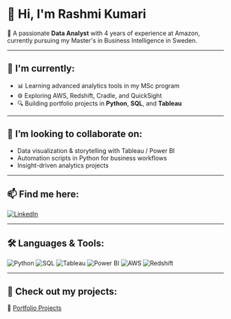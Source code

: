 

# 👋 Hi, I'm Rashmi Kumari

🎯 A passionate **Data Analyst** with 4 years of experience at Amazon, currently pursuing my Master's in Business Intelligence in Sweden.

---

## 🚀 I'm currently:
- 📊 Learning advanced analytics tools in my MSc program
- ⚙️ Exploring AWS, Redshift, Cradle, and QuickSight
- 🔍 Building portfolio projects in **Python**, **SQL**, and **Tableau**

---

## 👯 I’m looking to collaborate on:
- Data visualization & storytelling with Tableau / Power BI
- Automation scripts in Python for business workflows
- Insight-driven analytics projects

---

## 📫 Find me here:
[![LinkedIn](https://img.shields.io/badge/LinkedIn-blue?logo=linkedin&logoColor=white)](https://linkedin.com/in/rashmikumari1509)

---

## 🛠️ Languages & Tools:

![Python](https://img.shields.io/badge/Python-3776AB?logo=python&logoColor=white)
![SQL](https://img.shields.io/badge/SQL-4479A1?logo=postgresql&logoColor=white)
![Tableau](https://img.shields.io/badge/Tableau-E97627?logo=tableau&logoColor=white)
![Power BI](https://img.shields.io/badge/PowerBI-F2C811?logo=powerbi&logoColor=black)
![AWS](https://img.shields.io/badge/AWS-232F3E?logo=amazonaws&logoColor=white)
![Redshift](https://img.shields.io/badge/Redshift-8C4FFF?logo=amazon-redshift&logoColor=white)


---

## 📂 Check out my projects:
📁 [Portfolio Projects](https://github.com/rashmikumari-git/PortfolioProjects)

